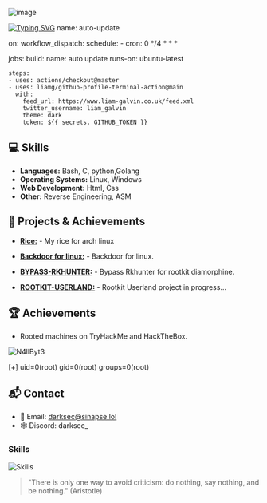 ![image](https://github.com/user-attachments/assets/09fcdb48-7874-4e7f-ae54-68773f8a045c)


[![Typing SVG](https://readme-typing-svg.demolab.com?font=Roboto&pause=3&color=29FF0E&width=435&lines=insmod+Nullbyte.ko+%7C+lsmod+%7C+head+-n+1)](https://git.io/typing-svg)
name: auto-update

on:
  workflow_dispatch:
  schedule:
    - cron:  0 */4 * * *

jobs:
  build:
    name: auto update
    runs-on: ubuntu-latest

    steps:
    - uses: actions/checkout@master
    - uses: liamg/github-profile-terminal-action@main
      with:
        feed_url: https://www.liam-galvin.co.uk/feed.xml
        twitter_username: liam_galvin
        theme: dark
        token: ${{ secrets. GITHUB_TOKEN }}

## **💻 Skills**

- **Languages:** Bash, C, python,Golang
- **Operating Systems:** Linux, Windows
- **Web Development:** Html, Css
- **Other:** Reverse Engineering, ASM

## **🚀 Projects & Achievements**

- **[Rice:](https://github.com/DARKSECshell/rice_arch)** - My rice for arch linux
  
- **[Backdoor for linux:](https://github.com/DARKSECshell/shell_persistent)** - Backdoor for linux.

- **[BYPASS-RKHUNTER:](https://github.com/DARKSECshell/BYPASS-RKHUNTER)** - Bypass Rkhunter for rootkit diamorphine.
- **[ROOTKIT-USERLAND:](https://github.com/DARKSECshell/ROOTKIT-USERLAND)** - Rootkit Userland project in progress...


## **🏆 Achievements**

- Rooted machines on TryHackMe and HackTheBox.

![N4llByt3](https://github.com/user-attachments/assets/86971b73-bc5e-46ac-9919-1385196f8e7f)


 [+] uid=0(root) gid=0(root) groups=0(root)

## **📬 Contact**

- 📧 Email: darksec@sinapse.lol
- 🕸️ Discord: darksec_

<h3>Skills</h3>

![Skills](https://skillicons.dev/icons?i=bash,c,linux)

> "There is only one way to avoid criticism: do nothing, say nothing, and be nothing."
(Aristotle)
